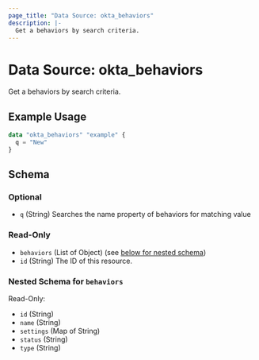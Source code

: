 ```yaml
---
page_title: "Data Source: okta_behaviors"
description: |-
  Get a behaviors by search criteria.
---
```


# Data Source: okta_behaviors

Get a behaviors by search criteria.

## Example Usage

```terraform
data "okta_behaviors" "example" {
  q = "New"
}
```

<!-- schema generated by tfplugindocs -->
## Schema

### Optional

- `q` (String) Searches the name property of behaviors for matching value

### Read-Only

- `behaviors` (List of Object) (see [below for nested schema](#nestedatt--behaviors))
- `id` (String) The ID of this resource.

<a id="nestedatt--behaviors"></a>
### Nested Schema for `behaviors`

Read-Only:

- `id` (String)
- `name` (String)
- `settings` (Map of String)
- `status` (String)
- `type` (String)


